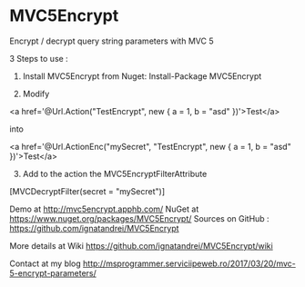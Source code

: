 # MVC5Encrypt
Encrypt / decrypt query string parameters with MVC 5

3 Steps to use :

1. Install  MVC5Encrypt from Nuget: Install-Package MVC5Encrypt

2. Modify

<p>&lt;a href='@Url.Action(&quot;TestEncrypt&quot;, new { a = 1, b = &quot;asd&quot; })'&gt;Test&lt;/a&gt;</p>

into 

<p>&lt;a href='@Url.ActionEnc(&quot;mySecret&quot;, &quot;TestEncrypt&quot;, new { a = 1, b = &quot;asd&quot; })'&gt;Test&lt;/a&gt;</p>

3. Add to the action the MVC5EncryptFilterAttribute

[MVCDecryptFilter(secret = &quot;mySecret&quot;)] 


Demo at http://mvc5encrypt.apphb.com/ 
NuGet at https://www.nuget.org/packages/MVC5Encrypt/
Sources on GitHub : https://github.com/ignatandrei/MVC5Encrypt

More details at Wiki https://github.com/ignatandrei/MVC5Encrypt/wiki

Contact at my blog http://msprogrammer.serviciipeweb.ro/2017/03/20/mvc-5-encrypt-parameters/
